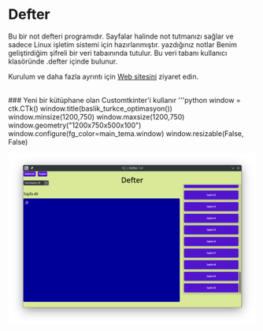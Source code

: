 # Defter

Bu bir not defteri programıdır. Sayfalar halinde not tutmanızı sağlar ve sadece Linux işletim sistemi için hazırlanmıştır. yazdığınız notlar Benim geliştirdiğim şifreli bir veri tabaınında tutulur. Bu veri tabanı kullanıcı klasöründe .defter içinde bulunur.
<br>
<p>Kurulum ve daha fazla ayrıntı için <a href="https://defter.netlify.app/">Web sitesini</a> ziyaret edin.<p>
<br>
### Yeni bir kütüphane olan Customtkinter'i kullanır
'''python
window = ctk.CTk()
window.title(baslik_turkce_optimasyon())
window.minsize(1200,750)
window.maxsize(1200,750)
window.geometry("1200x750x500x100")
window.configure(fg_color=main_tema.window)
window.resizable(False, False)

![kapak](img.png)

